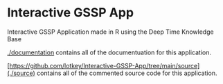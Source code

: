 # Interactive GSSP App
Interactive GSSP Application made in R using the Deep Time Knowledge Base

[./documentation](./documentation) contains all of the documentuation for this application.

[https://github.com/lotkey/Interactive-GSSP-App/tree/main/source](./source) contains all of the commented source code for this application.
